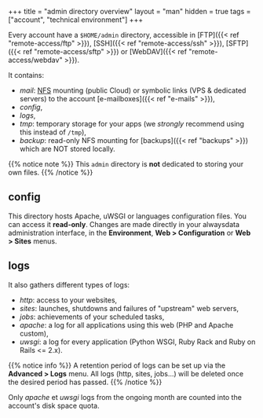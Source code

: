 +++
title = "admin directory overview"
layout = "man"
hidden = true
tags = ["account", "technical environment"]
+++

Every account have a `$HOME/admin` directory, accessible in [FTP]({{< ref "remote-access/ftp" >}}), [SSH]({{< ref "remote-access/ssh" >}}), [SFTP]({{< ref "remote-access/sftp" >}}) or [WebDAV]({{< ref "remote-access/webdav" >}}).

It contains:

- _mail_: [NFS](https://en.wikipedia.org/wiki/Network_File_System) mounting (public Cloud) or symbolic links (VPS & dedicated servers) to the account [e-mailboxes]({{< ref "e-mails" >}}),
- _config_,
- _logs_,
- _tmp_: temporary storage for your apps (we *strongly* recommend using this instead of `/tmp`),
- _backup_: read-only NFS mounting for [backups]({{< ref "backups" >}}) which are NOT stored locally.

{{% notice note %}}
This `admin` directory is **not** dedicated to storing your own files.
{{% /notice %}}

## config

This directory hosts Apache, uWSGI or languages configuration files. You can access it **read-only**. Changes are made directly in your alwaysdata administration interface, in the **Environment**, **Web > Configuration** or **Web > Sites** menus.

## logs

It also gathers different types of logs:

- _http_: access to your websites,
- _sites_: launches, shutdowns and failures of "upstream" web servers,
- _jobs_: achievements of your scheduled tasks,
- _apache_: a log for all applications using this web (PHP and Apache custom),
- _uwsgi_: a log for every application (Python WSGI, Ruby Rack and Ruby on Rails <= 2.x).

{{% notice info %}}
A retention period of logs can be set up via the **Advanced > Logs** menu.
All logs (http, sites, jobs...) will be deleted once the desired period has passed.
{{% /notice %}}

Only *apache* et *uwsgi* logs from the ongoing month are counted into the account's disk space quota.
